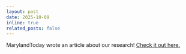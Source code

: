 ```yaml
---
layout: post
date: 2025-10-09
inline: true
related_posts: false
---
```


MarylandToday wrote an article about our research! [Check it out here.](https://today.umd.edu/umd-engineers-use-ai-to-give-super-mario-a-new-job-driving-instructor)

